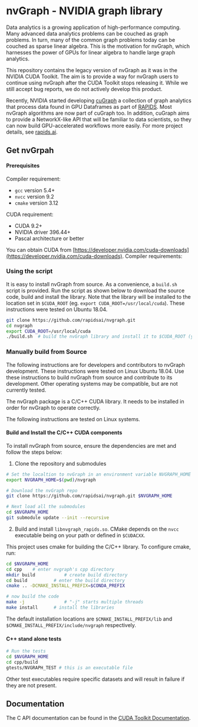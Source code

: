 # nvGraph - NVIDIA graph library

Data analytics is a growing application of high-performance computing. Many advanced data analytics problems can be couched as graph problems. In turn, many of the common graph problems today can be couched as sparse linear algebra. This is the motivation for nvGraph, which harnesses the power of GPUs for linear algebra to handle large graph analytics.

This repository contains the legacy version of nvGraph as it was in the NVIDIA CUDA Toolkit. The aim is to provide a way for nvGraph users to continue using nvGraph after the CUDA Toolkit stops releasing it. While we still accept bug reports, we do not actively develop this product. 

Recently, NVIDIA started developing [cuGraph](https://github.com/rapidsai/cugraph) a collection of graph analytics that process data found in GPU Dataframes as part of [RAPIDS](https://rapids.ai/). Most nvGraph algorithms are now part of cuGraph too. In addition, cuGraph aims to provide a NetworkX-like API that will be familiar to data scientists, so they can now build GPU-accelerated workflows more easily. For more project details, see [rapids.ai](https://rapids.ai/).

## Get nvGrpah
#### Prerequisites

Compiler requirement:

* `gcc`     version 5.4+
* `nvcc`    version 9.2
* `cmake`   version 3.12



CUDA requirement:

* CUDA 9.2+
* NVIDIA driver 396.44+
* Pascal architecture or better

You can obtain CUDA from [https://developer.nvidia.com/cuda-downloads](https://developer.nvidia.com/cuda-downloads).
Compiler requirements:

### Using the script

It is easy to install nvGraph from source. As a convenience, a `build.sh` script is provided. Run the script as shown below to download the source code, build and install the library.  Note that the library will be installed to the location set in `$CUDA_ROOT` (eg. `export CUDA_ROOT=/usr/local/cuda`). These instructions were tested on Ubuntu 18.04.

  ```bash
  git clone https://github.com/rapidsai/nvgraph.git
  cd nvgraph
  export CUDA_ROOT=/usr/local/cuda
  ./build.sh  # build the nvGraph library and install it to $CUDA_ROOT (you may need to add the sudo prefix)
  ```


### Manually build from Source 

The following instructions are for developers and contributors to nvGraph development. These instructions were tested on Linux Ubuntu 18.04. Use these instructions to build nvGraph from source and contribute to its development.  Other operating systems may be compatible, but are not currently tested.

The nvGraph package is a C/C++ CUDA library. It needs to be installed in order for nvGraph to operate correctly.  

The following instructions are tested on Linux systems.

#### Build and Install the C/C++ CUDA components

To install nvGraph from source, ensure the dependencies are met and follow the steps below:

1) Clone the repository and submodules

  ```bash
  # Set the localtion to nvGraph in an environment variable NVGRAPH_HOME 
  export NVGRAPH_HOME=$(pwd)/nvgraph

  # Download the nvGraph repo
  git clone https://github.com/rapidsai/nvgraph.git $NVGRAPH_HOME

  # Next load all the submodules
  cd $NVGRAPH_HOME
  git submodule update --init --recursive
  ```

2) Build and install `libnvgraph_rapids.so`. CMake depends on the `nvcc` executable being on your path or defined in `$CUDACXX`.

  This project uses cmake for building the C/C++ library. To configure cmake, run:

  ```bash
  cd $NVGRAPH_HOME
  cd cpp	# enter nvgraph's cpp directory
  mkdir build   		# create build directory 
  cd build     		# enter the build directory
  cmake .. -DCMAKE_INSTALL_PREFIX=$CONDA_PREFIX 

  # now build the code
  make -j				# "-j" starts multiple threads
  make install		# install the libraries 
  ```

The default installation  locations are `$CMAKE_INSTALL_PREFIX/lib` and `$CMAKE_INSTALL_PREFIX/include/nvgraph` respectively.

#### C++ stand alone tests

```bash
# Run the tests
cd $NVGRAPH_HOME
cd cpp/build
gtests/NVGRAPH_TEST # this is an executable file
```
Other test executables require specific datasets and will result in failure if they are not present.
## Documentation

The C API documentation can be found in the [CUDA Toolkit Documentation](https://docs.nvidia.com/cuda/archive/10.0/nvgraph/index.html).



